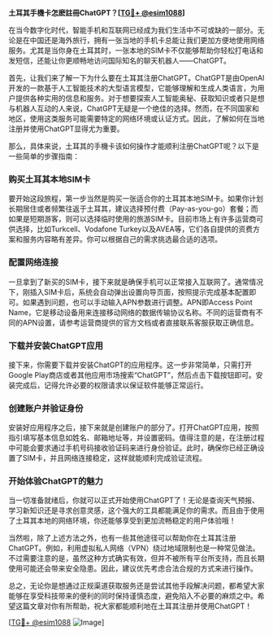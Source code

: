 **土耳其手機卡怎麽註冊ChatGPT？[[TG💪+ @esim1088](https://t.me/s/esim1088)]**

在当今数字化时代，智能手机和互联网已经成为我们生活中不可或缺的一部分。无论是在中国还是海外旅行，拥有一张当地的手机卡总能让我们更加方便地使用网络服务。尤其是当你身在土耳其时，一张本地的SIM卡不仅能够帮助你轻松打电话和发短信，还能让你更顺畅地访问国际知名的聊天机器人——ChatGPT。

首先，让我们来了解一下为什么要在土耳其注册ChatGPT。ChatGPT是由OpenAI开发的一款基于人工智能技术的大型语言模型，它能够理解和生成人类语言，为用户提供各种实用的信息和服务。对于想要探索人工智能奥秘、获取知识或者只是想与机器人互动的人来说，ChatGPT无疑是一个绝佳的选择。然而，在不同国家和地区，使用这类服务可能需要特定的网络环境或认证方式。因此，了解如何在当地注册并使用ChatGPT显得尤为重要。

那么，具体来说，土耳其的手機卡该如何操作才能顺利注册ChatGPT呢？以下是一些简单的步骤指南：

### 购买土耳其本地SIM卡

要开始这段旅程，第一步当然是购买一张适合你的土耳其本地SIM卡。如果你计划长期居住或者频繁往返于土耳其，建议选择预付费（Pay-as-you-go）套餐；而如果是短期游客，则可以选择临时使用的旅游SIM卡。目前市场上有许多运营商可供选择，比如Turkcell、Vodafone Turkey以及AVEA等，它们各自提供的资费方案和服务内容略有差异。你可以根据自己的需求挑选最合适的选项。

### 配置网络连接

一旦拿到了新买的SIM卡，接下来就是确保手机可以正常接入互联网了。通常情况下，刚插入SIM卡后，系统会自动弹出设置向导页面，按照提示完成基本配置即可。如果遇到问题，也可以手动输入APN参数进行调整。APN即Access Point Name，它是移动设备用来连接移动网络的数据传输协议名称。不同的运营商有不同的APN设置，请参考运营商提供的官方文档或者直接联系客服获取正确信息。

### 下载并安装ChatGPT应用

接下来，你需要下载并安装ChatGPT的应用程序。这一步非常简单，只需打开Google Play商店或者其他应用市场搜索“ChatGPT”，然后点击下载按钮即可。安装完成后，记得允许必要的权限请求以保证软件能够正常运行。

### 创建账户并验证身份

安装好应用程序之后，接下来就是创建账户的部分了。打开ChatGPT应用，按照指引填写基本信息如姓名、邮箱地址等，并设置密码。值得注意的是，在注册过程中可能会要求通过手机号码接收验证码来进行身份验证。此时，确保你已经正确设置了SIM卡，并且网络连接稳定，这样就能顺利完成验证流程。

### 开始体验ChatGPT的魅力

当一切准备就绪后，你就可以正式开始使用ChatGPT了！无论是查询天气预报、学习新知识还是寻求创意灵感，这个强大的工具都能满足你的需求。而且由于使用了土耳其本地的网络环境，你还能够享受到更加流畅稳定的用户体验哦！

当然啦，除了上述方法之外，也有一些其他途径可以帮助你在土耳其注册ChatGPT。例如，利用虚拟私人网络（VPN）绕过地域限制也是一种常见做法。不过需要注意的是，虽然这种方式确实有效，但并不被所有平台所支持，而且长期使用可能还会带来安全隐患。因此，建议优先考虑合法合规的方式来进行操作。

总之，无论你是想通过正规渠道获取服务还是尝试其他手段解决问题，都希望大家能够在享受科技带来的便利的同时保持谨慎态度，避免陷入不必要的麻烦之中。希望这篇文章对你有所帮助，祝大家都能顺利地在土耳其注册并使用ChatGPT！

[[TG💪+ @esim1088](https://t.me/s/esim1088) ![Image](https://i.postimg.cc/4NQfJmqS/Snipaste-2025-05-13-00-14-12.png)]